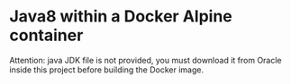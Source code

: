 # Java8 within a Docker Alpine container
Attention: java JDK file is not provided, you must download it from Oracle inside this project before building the Docker image.
